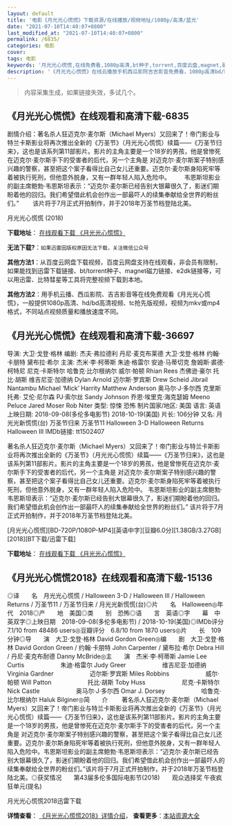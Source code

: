 ```yaml
---
layout: default
title: '电影《月光光心慌慌》下载资源/在线播放/视频地址/1080p/高清/蓝光'
date: "2021-07-10T14:40:07+0800"
last_modified_at: "2021-07-10T14:40:07+0800"
permalink: /6835/
categories: 电影
cover:
tags: 电影
keywords: '月光光心慌慌,在线免费看,1080p高清,bt种子,torrent,百度云盘,magnet,磁力链,迅雷下载资源'
description: '《月光光心慌慌》在线云播放手机西瓜影院吉吉影音免费看，1080p高清bd/hd未删减完整版和tc抢先枪版，mkv/mp4格式，附带bt/torrent种子、magnet/磁力链、百度云盘、网盘资源迅雷下载链接'
---
```


>内容采集生成，如果链接失效，多试几个。


## 《月光光心慌慌》在线观看和高清下载-6835

剧情介绍：著名杀人狂迈克尔·麦尔斯（Michael Myers）又回来了！帝门影业与特兰卡斯影业将再次推出全新的《万圣节》（月光光心慌慌）续篇——《万圣节归来》，这也是该系列第11部影片。影片的主角主要是一个18岁的男孩，他是曾惨死在迈克尔·麦尔斯手下的受害者的后代，另一个主角是 对迈克尔·麦尔斯案子特别感兴趣的警察，甚至把这个案子看得比自己女儿还重要。迈克尔·麦尔斯身陷死牢等着被执行死刑，但他意外脱身，又有一群年轻人陷入危险中。 　　韦恩斯坦影业的副主席鲍勃·韦恩斯坦表示：“迈克尔·麦尔斯已经告别大银幕很久了，影迷们期盼着他的回归。我们希望借此机会创作出一部最吓人的续集奉献给全世界的粉丝们。” 　　该片将于7月正式开拍制作，并于2018年万圣节档登陆北美。


月光光心慌慌 (2018)

**下载地址**： [在线观看下载 《月光光心慌慌》](https://www.btbtdy.me/btdy/dy14039.html) 


**无法下载?**：`如果迅雷因版权原因无法下载，关注微信公众号 `

**其他方法1**：从百度云网盘下载视频，百度云网盘支持在线观看，非会员有限制，如果能找到迅雷下载链接、bt/torrent种子、magnet磁力链接、e2dk链接等，可以用迅雷、比特彗星等工具将完整视频下载到本地。

**其他方法2**：用手机云播、西瓜影院、吉吉影音等在线免费观看《月光光心慌慌》，一般提供1080p高清、hd/bd高清视频、tc抢先版视频，视频为mkv或mp4格式，不同站点视频质量和播放速度不同。


## 《月光光心慌慌》在线观看和高清下载-36697

导演: 大卫·戈登·格林 编剧: 杰夫·弗拉德利 丹尼·麦克布莱德 大卫·戈登·格林 约翰·卡朋特 黛布拉·希尔 主演: 杰米·李·柯蒂斯 朱迪·格雷尔 安迪·马蒂切克 詹姆斯·裘德·柯特尼 尼克·卡斯特尔 哈鲁克·比尔根纳尔 威尔·帕顿 Rhian Rees 杰佛逊·豪尔 托比·胡斯 维吉尼亚·加德纳 Dylan Arnold 迈尔斯·罗宾斯 Drew Scheid Jibrail Nantambu Michael ‘Mick’ Harrity Matthew Anderson 奥马尔·J·多尔西 克里斯托弗· 艾伦·尼尔森 PJ·索尔丝 Sandy Johnson 乔恩·埃里克·海克瑟姆 Meeno Peluce Jared Moser Rob Niter 类型: 惊悚 恐怖 制片国家/地区: 美国 语言: 英语 上映日期: 2018-09-08(多伦多电影节) 2018-10-19(美国) 片长: 106分钟 又名: 月光光新慌慌(台) 万圣节归来 万圣节11 Halloween 3-D Halloween Returns Halloween III IMDb链接: tt1502407

著名杀人狂迈克尔·麦尔斯（Michael Myers）又回来了！帝门影业与特兰卡斯影业将再次推出全新的《万圣节》（月光光心慌慌）续篇——《万圣节归来》，这也是该系列第11部影片。影片的主角主要是一个18岁的男孩，他是曾惨死在迈克尔·麦尔斯手下的受害者的后代，另一个主角是 对迈克尔·麦尔斯案子特别感兴趣的警察，甚至把这个案子看得比自己女儿还重要。迈克尔·麦尔斯身陷死牢等着被执行死刑，但他意外脱身，又有一群年轻人陷入危险中。 韦恩斯坦影业的副主席鲍勃·韦恩斯坦表示：“迈克尔·麦尔斯已经告别大银幕很久了，影迷们期盼着他的回归。我们希望借此机会创作出一部最吓人的续集奉献给全世界的粉丝们。” 该片将于7月正式开拍制作，并于2018年万圣节档登陆北美。


[月光光心慌慌][BD-720P/1080P-MP4][英语中字][豆瓣6.0分][1.38GB/3.27GB][2018][BT下载/迅雷下载]

**下载地址**： [在线观看下载 《月光光心慌慌》](https://www.btdx8.com/torrent/yggxhh_2018.html) 


## 《月光光心慌慌2018》在线观看和高清下载-15136

◎译　　名　月光光心慌慌 / Halloween 3-D / Halloween III / Halloween Returns / 万圣节11 / 万圣节归来 / 月光光新慌慌(台)◎片　　名　Halloween◎年　　代　2018◎产　　地　美国◎类　　别　恐怖◎语　　言　英语◎字　　幕　中英双字◎上映日期　2018-09-08(多伦多电影节) / 2018-10-19(美国)◎IMDb评分　7.1/10 from 48486 users◎豆瓣评分　6.8/10 from 1870 users◎片　　长　109分钟◎导　　演　大卫·戈登·格林 David Gordon Green◎编　　剧　大卫·戈登·格林 David Gordon Green / 约翰·卡朋特 John Carpenter / 黛布拉·希尔 Debra Hill / 丹尼·麦克布耐德 Danny McBride◎主　　演　杰米·李·柯蒂斯 Jamie Lee Curtis　　　　　　朱迪·格雷尔 Judy Greer　　　　　　维吉尼亚·加德纳 Virginia Gardner　　　　　　迈尔斯·罗宾斯 Miles Robbins　　　　　　威尔·帕顿 Will Patton　　　　　　托比·胡斯 Toby Huss　　　　　　尼克·卡斯特尔 Nick Castle　　　　　　奥马尔·J·多尔西 Omar J. Dorsey　　　　　　哈鲁克·比尔根纳尔 Haluk Bilginer◎简　　介 　　著名杀人狂迈克尔·麦尔斯（Michael Myers）又回来了！帝门影业与特兰卡斯影业将再次推出全新的《万圣节》（月光光心慌慌）续篇——《万圣节归来》，这也是该系列第11部影片。影片的主角主要是一个18岁的男孩，他是曾惨死在迈克尔·麦尔斯手下的受害者的后代，另一个主角是 对迈克尔·麦尔斯案子特别感兴趣的警察，甚至把这个案子看得比自己女儿还重要。迈克尔·麦尔斯身陷死牢等着被执行死刑，但他意外脱身，又有一群年轻人陷入危险中。韦恩斯坦影业的副主席鲍勃·韦恩斯坦表示：“迈克尔·麦尔斯已经告别大银幕很久了，影迷们期盼着他的回归。我们希望借此机会创作出一部最吓人的续集奉献给全世界的粉丝们。”该片将于7月正式开拍制作，并于2018年万圣节档登陆北美。◎获奖情况　　第43届多伦多国际电影节(2018)　　观众选择奖 午夜疯狂单元(提名)


月光光心慌慌2018迅雷下载

**详情查看**： [《月光光心慌慌2018》详情介绍](/movie/15136/)， **查看更多**：[本站资源大全](/movie/t/all/)

